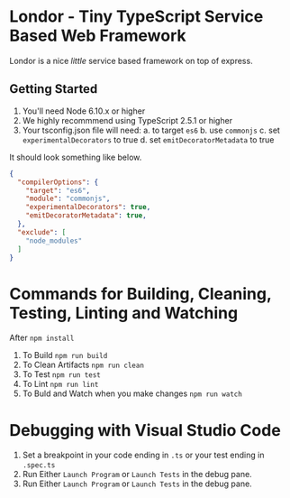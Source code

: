 
# Londor - Tiny TypeScript Service Based Web Framework
Londor is a nice _little_ service based framework on top of express. 

## Getting Started

1. You'll need Node 6.10.x or higher
2. We highly recommmend using TypeScript 2.5.1 or higher
3. Your tsconfig.json file will need:
  a. to target `es6`
  b. use `commonjs`
  c. set `experimentalDecorators` to true
  d. set `emitDecoratorMetadata` to true

It should look something like below. 
```json
{
  "compilerOptions": {
    "target": "es6",
    "module": "commonjs",
    "experimentalDecorators": true,
    "emitDecoratorMetadata": true,
  },
  "exclude": [
    "node_modules"
  ]
}
```


# Commands for Building, Cleaning, Testing, Linting and Watching

After `npm install`

1. To Build `npm run build`
2. To Clean Artifacts `npm run clean`
3. To Test `npm run test`
4. To Lint `npm run lint`
5. To Buld and Watch when you make changes `npm run watch`

# Debugging with Visual Studio Code

1. Set a breakpoint in your code ending in `.ts` or your test ending in `.spec.ts`
2. Run Either `Launch Program` or `Launch Tests` in the debug pane. 
3. Run Either `Launch Program` or `Launch Tests` in the debug pane. 
